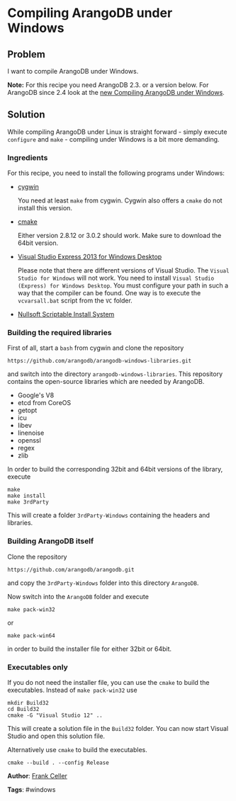 # Compiling ArangoDB under Windows

## Problem

I want to compile ArangoDB under Windows.

**Note:** For this recipe you need ArangoDB 2.3. or a version below. For ArangoDB since 2.4 look at the [new Compiling ArangoDB under Windows](Windows.md).

## Solution

While compiling ArangoDB under Linux is straight forward - simply execute `configure` and `make` - compiling under Windows 
is a bit more demanding.

### Ingredients

For this recipe, you need to install the following programs under Windows:

* [cygwin](https://www.cygwin.com/)

  You need at least `make` from cygwin. Cygwin also offers a `cmake` do not install this version. 

* [cmake](http://www.cmake.org/)

  Either version 2.8.12 or 3.0.2 should work. Make sure to download the 64bit version.

* [Visual Studio Express 2013 for Windows Desktop](https://www.microsoft.com/en-us/download/details.aspx?id=44914)

  Please note that there are different versions of Visual Studio. The `Visual Studio for Windows` will not work.
  You need to install `Visual Studio (Express) for Windows Desktop`. You must configure your path in such a way
  that the compiler can be found. One way is to execute the `vcvarsall.bat` script from the `VC` folder.

* [Nullsoft Scriptable Install System](http://nsis.sourceforge.net/Download)

### Building the required libraries

First of all, start a `bash` from cygwin and clone the repository

    https://github.com/arangodb/arangodb-windows-libraries.git

and switch into the directory `arangodb-windows-libraries`. This repository contains the open-source libraries which
are needed by ArangoDB.

* Google's V8
* etcd from CoreOS
* getopt
* icu
* libev
* linenoise
* openssl
* regex
* zlib

In order to build the corresponding 32bit and 64bit versions of the library, execute

    make
    make install
    make 3rdParty

This will create a folder `3rdParty-Windows` containing the headers and libraries.

### Building ArangoDB itself

Clone the repository

    https://github.com/arangodb/arangodb.git

and copy the `3rdParty-Windows` folder into this directory `ArangoDB`.

Now switch into the `ArangoDB` folder and execute

    make pack-win32

or

    make pack-win64

in order to build the installer file for either 32bit or 64bit.

### Executables only

If you do not need the installer file, you can use the `cmake` to build the executables. Instead of `make pack-win32`
use

    mkdir Build32
    cd Build32
    cmake -G "Visual Studio 12" ..

This will create a solution file in the `Build32` folder. You can now start Visual Studio and open this
solution file.

Alternatively use `cmake` to build the executables.

    cmake --build . --config Release

**Author**: [Frank Celler](https://github.com/fceller)

**Tags**: #windows
